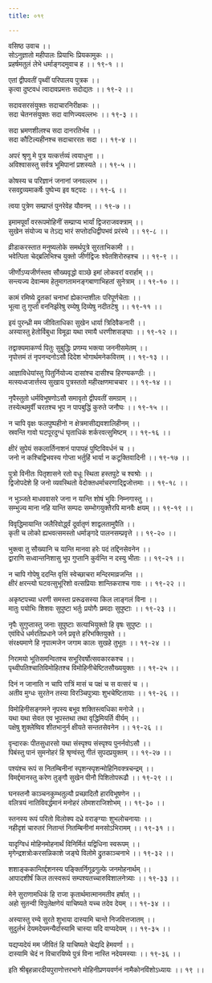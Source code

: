 ```yaml
---
title: ०१९

---
```

वसिष्ठ उवाच ।।  
सोऽनुज्ञातो महीपालः प्रियाभिः प्रियकामुकः ।।  
प्रहर्षमतुलं लेभे धर्माङ्गदमुवाच ह ।। १९-१ ।।  
  
एतां द्वीपवतीं पृथ्वीं परिपालय पुत्रक ।।  
कृत्वा दुष्टवधं त्वादावप्रमत्तः सदोद्यतः ।। १९-२ ।।  
  
सदावसरसंयुक्तः सदाचारनिरीक्षकः ।।  
सदा चेतनसंयुक्तः सदा वाणिज्यवल्लभः ।। १९-३ ।।  
  
सदा भ्रमणशीलश्च सदा दानरतिर्भव ।।  
सदा कौटिल्यहीनश्च सदाचाररतः सदा ।। १९-४ ।।  
  
अपरं श्रृणु मे पुत्र यत्कर्त्तव्यं त्वयाधुना ।।  
अविश्वासस्तु सर्वत्र भूमिपानां प्रशस्यते ।। १९-५ ।।  
  
कोषस्य च परिज्ञानं जनानां जनवल्लभ ।।  
रसवद्द्रव्यमाकर्षेः पुष्पेभ्य इव षट्पदः ।। १९-६ ।।  
  
त्वया पुत्रेण सम्प्राप्तं पुनरेवेह यौवनम् ।। १९-७ ।।  
  
इमामपूर्वां वररूपमोहिनीं सम्प्राप्य भार्यां द्विजराजवक्त्राम् ।।  
सुखेन संयोज्य च तेऽद्य भारं सप्तोदधिद्वीपभवं प्ररंस्ये ।। १९-८ ।।  
  
व्रीडाकरस्तात मनुष्यलोके समर्थपुत्रे सुरताभिकामी ।।  
भवेत्पिता चेद्ब्रलिभिश्च युक्तो जीर्णद्विजः श्वेतशिरोरुहश्च ।। १९-९ ।।  
  
जीर्णोऽप्यजीर्णस्तव सौख्यवृद्धो वाञ्छे इमां लोकवरां वरार्हाम् ।।  
सन्त्यज्य देवान्मम हेतुमागतामनङ्गबाणाभिहतां सुनेत्राम् ।। १९-१० ।।  
  
कामं रमिष्ये द्रुतकां चनाभां ह्येकान्तशीलः परिपूर्णचेताः ।।  
भूत्वा तु गुप्तो वननिर्झरेषु रम्येषु दिव्येषु नदीतटेषु ।। १९-११ ।।  
  
इयं पुरन्ध्री मम जीविताधिका सुखेन धार्या त्रिदिवैकनारी ।।  
अस्यास्तु हेतोर्विबुधा विमूढा यथा रमायै धरणीशसङ्घाः ।। १९-१२ ।।  
  
तद्वाक्यमाकर्ण्य पितुः सुबुद्धिः प्रणम्य भक्त्या जननीसमेतम् ।।  
नृपोत्तमं तं नृपनन्दनोऽसौ दिदेश भोगार्थमनेकवित्तम् ।। १९-१३ ।।  
  
आज्ञाविधेयांस्तु पितुर्नियोज्य दासांश्च दासीश्च हिरण्यकण्ठीः ।।  
मत्स्यध्वजार्त्तस्य सुखाय पुत्रस्ततो महीरक्षणमाचचार ।। १९-१४ ।।  
  
नृपैस्तुतो धर्मविभूषणोऽसौ समावृतो द्वीपवतीं समग्राम् ।।  
तस्येत्थमुर्वीं चरतश्च भूप न पापबुद्धिं कुरुते जनौघः ।। १९-१५ ।।  
  
न चापि वृक्षः फलपुष्पहीनो न क्षेत्रमासीद्यवशालिहीनम् ।।  
स्रवन्ति गावो घटपूरदुग्धं घृताधिकं शर्करवत्सुमिष्टम् ।। १९-१६ ।।  
  
क्षीरं सुपेयं सकलार्तिनाशनं पापापहं पुष्टिविवर्धनं च ।।  
जनो न कश्चिद्विभवस्य गोप्ता भर्तुहिं भार्या न कटूक्तिवादिनी ।। १९-१७ ।।  
  
पुत्रो विनीतः पितृशासने रतो वधूः स्थिता हस्तपुटे च श्वश्रोः ।।  
द्विजोपदेशे हि जनो व्यवस्थितो वेदोक्तधर्माचरणाद्द्विजोत्तमाः ।। १९-१८ ।।  
  
न भुञ्जते माधववासरे जना न यान्ति शोषं भुविः निम्नगास्तु ।।  
सम्भुज्य माना नहि यान्ति सम्पदः सम्भोगयुक्तैरपि मानवैः क्षयम् ।। १९-१९ ।।  
  
विवृद्धिमायान्ति जलैरिवोर्द्ध्वं दूर्वातृणं शाद्वलतामुपैति ।।  
कृती च लोको ह्यभवत्समस्तो धर्माङ्गदे पालनसम्प्रवृत्ते ।। १९-२० ।।  
  
भुक्त्वा तु सौख्यानि च यान्ति मानवा हरेः पदं तद्दिनसेवनेन ।।  
द्वाराणि सध्वान्तनिशासु भूप गुप्तानि कुर्वन्ति न दस्यु भीताः ।। १९-२१ ।।  
  
न चापि गोपेषु ददन्ति वृत्तिं स्वेच्छाचरा मन्दिरमाव्रजन्ति ।।  
क्षीरं क्षरन्त्यो घटवत्सुभूरिशो वत्सप्रियाः शान्तिकराश्च गावः ।। १९-२२ ।।  
  
अकृष्टपच्या धरणी समस्ता प्ररूढसस्या किल लाङ्गलं विना ।।  
मातुः पयोभिः शिशवः सुपुष्टा भर्तुः प्रयोगैः प्रमदाः सुपुष्टाः ।। १९-२३ ।।  
  
नृपैः सुगुप्तास्तु जनाः सुपुष्टाः सत्याभियुक्तो हि वृषः सुपुष्टः ।।  
एवंविधे धर्मरतिप्रधाने जने प्रवृत्ते हरिभक्तियुक्ते ।।  
संरक्ष्यमाणे हि नृपात्मजेन जगाम कालः सुखहे तुभूतः ।। १९-२४ ।।  
  
निरामयो भूतिसमन्वितश्च सभूरिवर्षोत्सवकारकश्च ।।  
पृथ्वीपतिश्चातिविमोहितश्च विमोहिनीचेष्टितसौख्ययुक्तः ।। १९-२५ ।।  
  
दिनं न जानाति न चापि रात्रिं मासं च पक्षं च स वत्सरं च ।।  
अतीव मुग्धः सुरतेन तस्या विरञ्चिपुत्र्याः शुभचेष्टितायाः ।। १९-२६ ।।  
  
विमोहिनीसङ्गमने नृपस्य बभूव शक्तिस्त्वधिका मनोजे ।।  
यथा यथा सेवत एव भूपस्तथा तथा वृद्धिमियर्ति वीर्यम् ।।  
पक्षेषु शुक्लेष्विव शीतभानुर्न क्षीयते सन्ततसेवनेन ।। १९-२६ ।।  
  
वृन्दारकः पीतसुधारसो यथा संस्पृश्य संस्पृश्य पुनर्नवोऽसौ ।।  
पिबंस्तु पानं सुमनोहरं हि श्रृण्वंस्तु गीतं सुपदप्रयुक्तम् ।। १९-२७ ।।  
  
पश्यंश्च रूपं स नितम्बिनीनां स्पृशन्स्पृशन्मोहिनिवक्त्रचन्द्रम् ।।  
विमर्द्दमानस्तु करेण तुङ्गौ सुखेन पीनौ पिशितोपरूढौ ।। १९-२९ ।।  
  
घनस्तनौ काञ्चनकुम्भतुल्यौ प्रच्छादितौ हारविभूषणेन ।।  
वलित्रयं नातिविवर्द्धमानं मनोहरं लोमशराजिशोभम् ।। १९-३० ।।  
  
स्तनस्य रूपं परितो विलोक्य दध्रे वराङ्ग्याः शुभलोचनायाः ।।  
नहीदृशं चारुतरं नितान्तं नितम्बिनीनां मनसोऽभिरामम् ।। १९-३१ ।।  
  
यादृग्विधं मोहिनमोहनार्थं विनिर्मितं यद्विधिना स्वरूपम् ।।  
मृगेन्द्रशत्रोःकरसन्निकाशे जङ्घे विलोमे द्रुतकाञ्चनाभे ।। १९-३२ ।।  
  
शशाङ्ककान्तिर्द्दशनस्य पङ्क्तिर्निगूढगुल्फे जनमोहनार्थम् ।।  
आपादशीर्षं किल तत्स्वरूपं सम्पश्यतच्चारुविशालनेत्र्याः ।। १९-३३ ।।  
  
मेने सुराणामधिकं हि राजा कृतार्थमात्मानमतीव हर्षात् ।।  
अहो सुतन्वी विपुलेक्षणेयं याचिष्यते यच्च तदेव देयम् ।। १९-३४ ।।  
  
अस्यास्तु रम्ये सुरते शुभाया दास्यामि चान्ते निजवित्तजातम् ।।  
सुदुर्लभं देयमदेयमन्यैर्दास्यामि चास्या यदि वाप्यदेयम् ।। १९-३५ ।।  
  
यद्यप्यदेयं मम जीवितं हि याचिष्यते चेद्यदि हेमवर्णा ।।  
दास्यामि चेदं न विचारयिष्ये पुत्रं विना नास्ति नदेयमस्याः ।। १९-३६ ।।  
  
इति श्रीबृहन्नारदीयपुराणोत्तरभागे मोहिनीप्रणयवर्णनं नामैकोनविंशोऽध्यायः ।। १९ ।।